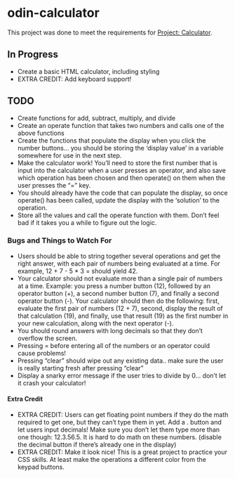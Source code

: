 # odin-calculator

This project was done to meet the requirements for [Project: Calculator](https://www.theodinproject.com/paths/foundations/courses/foundations/lessons/calculator).

## In Progress

- Create a basic HTML calculator, including styling
- EXTRA CREDIT: Add keyboard support!

## TODO

- Create functions for add, subtract, multiply, and divide
- Create an operate function that takes two numbers and calls one of the above functions
- Create the functions that populate the display when you click the number buttons… you should be storing the ‘display value’ in a variable somewhere for use in the next step.
- Make the calculator work! You’ll need to store the first number that is input into the calculator when a user presses an operator, and also save which operation has been chosen and then operate() on them when the user presses the “=” key.
- You should already have the code that can populate the display, so once operate() has been called, update the display with the ‘solution’ to the operation.
- Store all the values and call the operate function with them. Don’t feel bad if it takes you a while to figure out the logic.

### Bugs and Things to Watch For

- Users should be able to string together several operations and get the right answer, with each pair of numbers being evaluated at a time. For example, 12 + 7 - 5 \* 3 = should yield 42.
- Your calculator should not evaluate more than a single pair of numbers at a time. Example: you press a number button (12), followed by an operator button (+), a second number button (7), and finally a second operator button (-). Your calculator should then do the following: first, evaluate the first pair of numbers (12 + 7), second, display the result of that calculation (19), and finally, use that result (19) as the first number in your new calculation, along with the next operator (-).
- You should round answers with long decimals so that they don’t overflow the screen.
- Pressing = before entering all of the numbers or an operator could cause problems!
- Pressing “clear” should wipe out any existing data.. make sure the user is really starting fresh after pressing “clear”
- Display a snarky error message if the user tries to divide by 0… don’t let it crash your calculator!

#### Extra Credit

- EXTRA CREDIT: Users can get floating point numbers if they do the math required to get one, but they can’t type them in yet. Add a . button and let users input decimals! Make sure you don’t let them type more than one though: 12.3.56.5. It is hard to do math on these numbers. (disable the decimal button if there’s already one in the display)
- EXTRA CREDIT: Make it look nice! This is a great project to practice your CSS skills. At least make the operations a different color from the keypad buttons.
